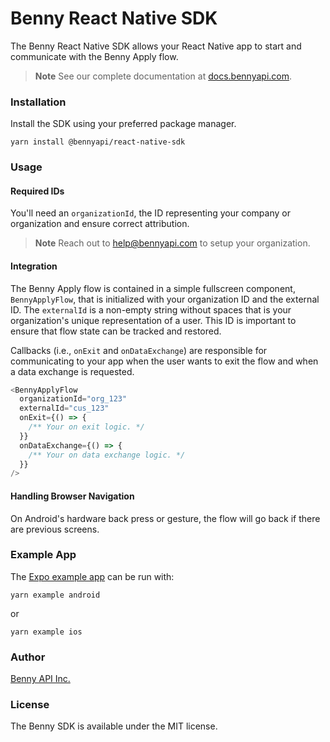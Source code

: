 # Benny React Native SDK

The Benny React Native SDK allows your React Native app to start and communicate with the Benny Apply flow.

> **Note**
> See our complete documentation at [docs.bennyapi.com](https://docs.bennyapi.com).

### Installation

Install the SDK using your preferred package manager.

```shell
yarn install @bennyapi/react-native-sdk
```

### Usage

#### Required IDs

You'll need an `organizationId`, the ID representing your company or organization and
ensure correct attribution.

> **Note**
> Reach out to [help@bennyapi.com](help@bennyapi.com) to setup your organization.

#### Integration

The Benny Apply flow is contained in a simple fullscreen component, `BennyApplyFlow`, that
is initialized with your organization ID and the external ID. The `externalId` is a non-empty string without spaces that
is your organization's unique representation of a user.
This ID is important to ensure that flow state can be tracked and restored.

Callbacks (i.e., `onExit` and `onDataExchange`) are responsible for communicating to your app when the user wants to
exit the flow
and when a data exchange is requested.

```typescript jsx
<BennyApplyFlow
  organizationId="org_123"
  externalId="cus_123"
  onExit={() => {
    /** Your on exit logic. */
  }}
  onDataExchange={() => {
    /** Your on data exchange logic. */
  }}
/>
```

#### Handling Browser Navigation

On Android's hardware back press or gesture, the flow will go back if there are previous screens.

### Example App

The [Expo example app](example/src/App.tsx) can be run with:

```shell
yarn example android
```

or

```shell
yarn example ios
```

### Author

[Benny API Inc.](https://bennyapi.com)

### License

The Benny SDK is available under the MIT license.
